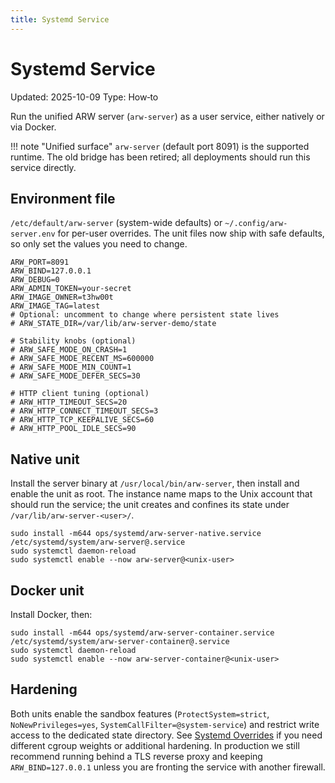 ```yaml
---
title: Systemd Service
---
```


# Systemd Service

Updated: 2025-10-09
Type: How‑to

Run the unified ARW server (`arw-server`) as a user service, either natively or via Docker.

!!! note "Unified surface"
    `arw-server` (default port 8091) is the supported runtime. The old bridge has been retired; all deployments should run this service directly.

## Environment file

`/etc/default/arw-server` (system-wide defaults) or `~/.config/arw-server.env` for per-user overrides. The unit files now ship with safe defaults, so only set the values you need to change.

```
ARW_PORT=8091
ARW_BIND=127.0.0.1
ARW_DEBUG=0
ARW_ADMIN_TOKEN=your-secret
ARW_IMAGE_OWNER=t3hw00t
ARW_IMAGE_TAG=latest
# Optional: uncomment to change where persistent state lives
# ARW_STATE_DIR=/var/lib/arw-server-demo/state

# Stability knobs (optional)
# ARW_SAFE_MODE_ON_CRASH=1
# ARW_SAFE_MODE_RECENT_MS=600000
# ARW_SAFE_MODE_MIN_COUNT=1
# ARW_SAFE_MODE_DEFER_SECS=30

# HTTP client tuning (optional)
# ARW_HTTP_TIMEOUT_SECS=20
# ARW_HTTP_CONNECT_TIMEOUT_SECS=3
# ARW_HTTP_TCP_KEEPALIVE_SECS=60
# ARW_HTTP_POOL_IDLE_SECS=90
```

## Native unit

Install the server binary at `/usr/local/bin/arw-server`, then install and enable the unit as root. The instance name maps to the Unix account that should run the service; the unit creates and confines its state under `/var/lib/arw-server-<user>/`.

```
sudo install -m644 ops/systemd/arw-server-native.service /etc/systemd/system/arw-server@.service
sudo systemctl daemon-reload
sudo systemctl enable --now arw-server@<unix-user>
```

## Docker unit

Install Docker, then:

```
sudo install -m644 ops/systemd/arw-server-container.service /etc/systemd/system/arw-server-container@.service
sudo systemctl daemon-reload
sudo systemctl enable --now arw-server-container@<unix-user>
```

## Hardening

Both units enable the sandbox features (`ProtectSystem=strict`, `NoNewPrivileges=yes`, `SystemCallFilter=@system-service`) and restrict write access to the dedicated state directory. See [Systemd Overrides](systemd_overrides.md) if you need different cgroup weights or additional hardening. In production we still recommend running behind a TLS reverse proxy and keeping `ARW_BIND=127.0.0.1` unless you are fronting the service with another firewall.

